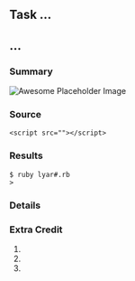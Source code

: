 ## Task ...
## ...

### Summary


![Awesome Placeholder Image](http://dummyimage.com/300/00/44.png&text=Awesome%20Placeholder "So awesome.")

### Source

    <script src=""></script>
    

### Results

    $ ruby lyar#.rb
    > 

### Details



### Extra Credit

1. 
2. 
3. 
